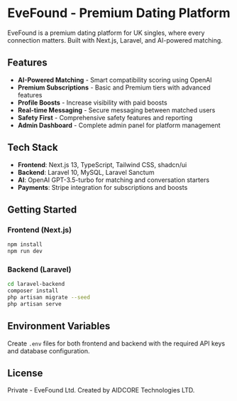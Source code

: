 # EveFound - Premium Dating Platform

EveFound is a premium dating platform for UK singles, where every connection matters. Built with Next.js, Laravel, and AI-powered matching.

## Features

- **AI-Powered Matching** - Smart compatibility scoring using OpenAI
- **Premium Subscriptions** - Basic and Premium tiers with advanced features
- **Profile Boosts** - Increase visibility with paid boosts
- **Real-time Messaging** - Secure messaging between matched users
- **Safety First** - Comprehensive safety features and reporting
- **Admin Dashboard** - Complete admin panel for platform management

## Tech Stack

- **Frontend**: Next.js 13, TypeScript, Tailwind CSS, shadcn/ui
- **Backend**: Laravel 10, MySQL, Laravel Sanctum
- **AI**: OpenAI GPT-3.5-turbo for matching and conversation starters
- **Payments**: Stripe integration for subscriptions and boosts

## Getting Started

### Frontend (Next.js)
```bash
npm install
npm run dev
```

### Backend (Laravel)
```bash
cd laravel-backend
composer install
php artisan migrate --seed
php artisan serve
```

## Environment Variables

Create `.env` files for both frontend and backend with the required API keys and database configuration.

## License

Private - EveFound Ltd. Created by AIDCORE Technologies LTD.
